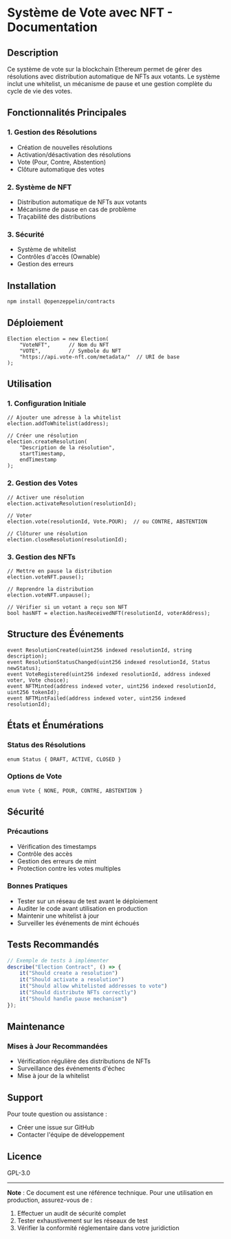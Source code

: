 # Système de Vote avec NFT - Documentation

## Description
Ce système de vote sur la blockchain Ethereum permet de gérer des résolutions avec distribution automatique de NFTs aux votants. Le système inclut une whitelist, un mécanisme de pause et une gestion complète du cycle de vie des votes.

## Fonctionnalités Principales

### 1. Gestion des Résolutions
- Création de nouvelles résolutions
- Activation/désactivation des résolutions
- Vote (Pour, Contre, Abstention)
- Clôture automatique des votes

### 2. Système de NFT
- Distribution automatique de NFTs aux votants
- Mécanisme de pause en cas de problème
- Traçabilité des distributions

### 3. Sécurité
- Système de whitelist
- Contrôles d'accès (Ownable)
- Gestion des erreurs

## Installation

```bash
npm install @openzeppelin/contracts
```

## Déploiement

```solidity
Election election = new Election(
    "VoteNFT",      // Nom du NFT
    "VOTE",         // Symbole du NFT
    "https://api.vote-nft.com/metadata/"  // URI de base
);
```

## Utilisation

### 1. Configuration Initiale
```solidity
// Ajouter une adresse à la whitelist
election.addToWhitelist(address);

// Créer une résolution
election.createResolution(
    "Description de la résolution",
    startTimestamp,
    endTimestamp
);
```

### 2. Gestion des Votes
```solidity
// Activer une résolution
election.activateResolution(resolutionId);

// Voter
election.vote(resolutionId, Vote.POUR);  // ou CONTRE, ABSTENTION

// Clôturer une résolution
election.closeResolution(resolutionId);
```

### 3. Gestion des NFTs
```solidity
// Mettre en pause la distribution
election.voteNFT.pause();

// Reprendre la distribution
election.voteNFT.unpause();

// Vérifier si un votant a reçu son NFT
bool hasNFT = election.hasReceivedNFT(resolutionId, voterAddress);
```

## Structure des Événements

```solidity
event ResolutionCreated(uint256 indexed resolutionId, string description);
event ResolutionStatusChanged(uint256 indexed resolutionId, Status newStatus);
event VoteRegistered(uint256 indexed resolutionId, address indexed voter, Vote choice);
event NFTMinted(address indexed voter, uint256 indexed resolutionId, uint256 tokenId);
event NFTMintFailed(address indexed voter, uint256 indexed resolutionId);
```

## États et Énumérations

### Status des Résolutions
```solidity
enum Status { DRAFT, ACTIVE, CLOSED }
```

### Options de Vote
```solidity
enum Vote { NONE, POUR, CONTRE, ABSTENTION }
```

## Sécurité

### Précautions
- Vérification des timestamps
- Contrôle des accès
- Gestion des erreurs de mint
- Protection contre les votes multiples

### Bonnes Pratiques
- Tester sur un réseau de test avant le déploiement
- Auditer le code avant utilisation en production
- Maintenir une whitelist à jour
- Surveiller les événements de mint échoués

## Tests Recommandés

```javascript
// Exemple de tests à implémenter
describe("Election Contract", () => {
    it("Should create a resolution")
    it("Should activate a resolution")
    it("Should allow whitelisted addresses to vote")
    it("Should distribute NFTs correctly")
    it("Should handle pause mechanism")
});
```

## Maintenance

### Mises à Jour Recommandées
- Vérification régulière des distributions de NFTs
- Surveillance des événements d'échec
- Mise à jour de la whitelist

## Support

Pour toute question ou assistance :
- Créer une issue sur GitHub
- Contacter l'équipe de développement

## Licence
GPL-3.0

---

**Note** : Ce document est une référence technique. Pour une utilisation en production, assurez-vous de :
1. Effectuer un audit de sécurité complet
2. Tester exhaustivement sur les réseaux de test
3. Vérifier la conformité réglementaire dans votre juridiction
